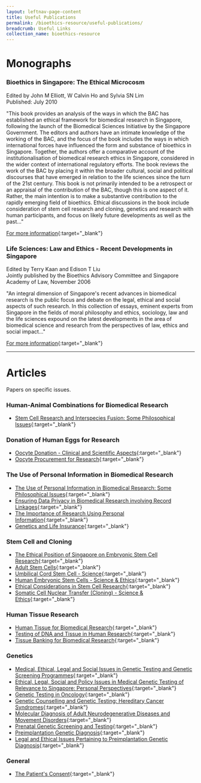 ```yaml
---
layout: leftnav-page-content
title: Useful Publications
permalink: /bioethics-resource/useful-publications/
breadcrumb: Useful Links
collection_name: bioethics-resource
---
```


# **Monographs** 

### **Bioethics in Singapore: The Ethical Microcosm**

Edited by John M Elliott, W Calvin Ho and Sylvia SN Lim
<br>Published: July 2010

"This book provides an analysis of the ways in which the BAC has established an ethical framework for biomedical research in Singapore, following the launch of the Biomedical Sciences Initiative by the Singapore Government. The editors and authors have an intimate knowledge of the working of the BAC, and the focus of the book includes the ways in which international forces have influenced the form and substance of bioethics in Singapore. Together, the authors offer a comparative account of the institutionalisation of biomedical research ethics in Singapore, considered in the wider context of international regulatory efforts. The book reviews the work of the BAC by placing it within the broader cultural, social and political discourses that have emerged in relation to the life sciences since the turn of the 21st century. This book is not primarily intended to be a retrospect or an appraisal of the contribution of the BAC, though this is one aspect of it. Rather, the main intention is to make a substantive contribution to the rapidly emerging field of bioethics. Ethical discussions in the book include consideration of stem cell research and cloning, genetics and research with human participants, and focus on likely future developments as well as the past..."

[For more information]({{"https://www.worldscientific.com/worldscibooks/10.1142/7958"}}){:target="_blank"}

### **Life Sciences: Law and Ethics - Recent Developments in Singapore**

Edited by Terry Kaan and Edison T Liu
<br>Jointly published by the Bioethics Advisory Committee and Singapore Academy of Law, November 2006

"An integral dimension of Singapore's recent advances in biomedical research is the public focus and debate on the legal, ethical and social aspects of such research. In this collection of essays, eminent experts from Singapore in the fields of moral philosophy and ethics, sociology, law and the life sciences expound on the latest developments in the area of biomedical science and research from the perspectives of law, ethics and social impact..."

[For more information]({{"https://www.sal-e.org.sg/life-sciences-law-and-ethics-recent-developments-in-singapore-softcover-edition"}}){:target="_blank"}

---

# **Articles** 
Papers on specific issues.

### **Human-Animal Combinations for Biomedical Research**
- [Stem Cell Research and Interspecies Fusion: Some Philosophical Issues](/files/publications/others/stem-cell-research-and-interspecies-fusion-some-philosophical-issues.pdf){:target="_blank"}

### **Donation of Human Eggs for Research**
- [Oocyte Donation - Clinical and Scientific Aspects](/files/publications/others/oocyte-donation-clinical-and-scientific-aspects.pdf){:target="_blank"}
- [Oocyte Procurement for Research](/files/publications/others/oocyte-procurement-for-research.pdf){:target="_blank"}

### **The Use of Personal Information in Biomedical Research**
- [The Use of Personal Information in Biomedical Research: Some Philosophical Issues](/files/publications/others/the-use-of-personal-information-in-biomedical-research-some-philosophical-issues.pdf){:target="_blank"}
- [Ensuring Data Privacy in Biomedical Research involving Record Linkages](/files/publications/others/ensuring-data-privacy-in-biomedical-research-involving-record-linkages.pdf){:target="_blank"}
- [The Importance of Research Using Personal Information](/files/publications/others/the-importance-of-research-using-personal-information.pdf){:target="_blank"}
- [Genetics and Life Insurance](/files/publications/others/genetics-and-life-insurance.pdf){:target="_blank"}

### **Stem Cell and Cloning**
- [The Ethical Position of Singapore on Embryonic Stem Cell Research](/files/publications/others/the-ethical-position-of-singapore-on-embryonic-stem-cell-research.pdf){:target="_blank"}
- [Adult Stem Cells](/files/publications/others/adult-stem-cells.pdf){:target="_blank"}
- [Umbilical Cord Stem Cell - Science](/files/publications/others/umbilical-cord-stem-cell-science.pdf){:target="_blank"}
- [Human Embryonic Stem Cells - Science & Ethics](/files/publications/others/human-embryonic-stem-cells-science-ethics.pdf){:target="_blank"}
- [Ethical Considerations in Stem Cell Research](/files/publications/others/ethical-considerations-in-stem-cell-research.pdf){:target="_blank"}
- [Somatic Cell Nuclear Transfer (Cloning) - Science & Ethics](/files/publications/others/somatic-cell-nuclear-transfer-cloning-science-ethics.pdf){:target="_blank"}

### **Human Tissue Research**
- [Human Tissue for Biomedical Research](/files/publications/others/human-tissue-for-biomedical-research.pdf){:target="_blank"}
- [Testing of DNA and Tissue in Human Research](/files/publications/others/testing-of-dna-and-tissue-in-human-research.pdf){:target="_blank"}
- [Tissue Banking for Biomedical Research](/files/publications/others/tissue-banking-for-biomedical-research.pdf){:target="_blank"}

### **Genetics**
- [Medical, Ethical, Legal and Social Issues in Genetic Testing and Genetic Screening Programmes](/files/publications/others/medical-ethical-legal-and-social-issues-in-genetic-testing-and-genetic-screening-programmes.pdf){:target="_blank"}
- [Ethical, Legal, Social and Policy Issues in Medical Genetic Testing of Relevance to Singapore: Personal Perspectives](/files/publications/others/ethical-legal-social-and-policy-issues-in-medical-genetic-testing-of-relevance-to-singapore-personal-perspectives.pdf){:target="_blank"}
- [Genetic Testing in Oncology](/files/publications/others/genetic-testing-in-oncology.pdf){:target="_blank"}
- [Genetic Counselling and Genetic Testing: Hereditary Cancer Syndromes](/files/publications/others/genetic-counselling-and-genetic-testing-hereditary-cancer-syndromes.pdf){:target="_blank"}
- [Molecular Diagnosis of Adult Neurodegenerative Diseases and Movement Disorders](/files/publications/others/molecular-diagnosis-of-adult-neurodegenerative-diseases-and-movement-disorders.pdf){:target="_blank"}
- [Prenatal Genetic Screening and Testing](/files/publications/others/prenatal-genetic-screening-and-testing.pdf){:target="_blank"}
- [Preimplantation Genetic Diagnosis](/files/publications/others/preimplantation-genetic-diagnosis.pdf){:target="_blank"}
- [Legal and Ethical Issues Pertaining to Preimplantation Genetic Diagnosis](/files/publications/others/legal-and-ethical-issues-pertaining-to-preimplantation-genetic-diagnosis.pdf){:target="_blank"}
### **General**
- [The Patient's Consent](/files/publications/others/the-patients-consent.pdf){:target="_blank"}
 
